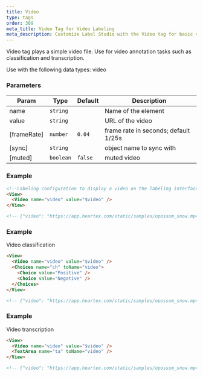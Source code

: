 ```yaml
---
title: Video
type: tags
order: 309
meta_title: Video Tag for Video Labeling
meta_description: Customize Label Studio with the Video tag for basic video annotation tasks for machine learning and data science projects.
---
```


Video tag plays a simple video file. Use for video annotation tasks such as classification and transcription.

Use with the following data types: video

### Parameters

| Param | Type | Default | Description |
| --- | --- | --- | --- |
| name | <code>string</code> |  | Name of the element |
| value | <code>string</code> |  | URL of the video |
| [frameRate] | <code>number</code> | <code>0.04</code> | frame rate in seconds; default 1/25s |
| [sync] | <code>string</code> |  | object name to sync with |
| [muted] | <code>boolean</code> | <code>false</code> | muted video |

### Example
```html
<!--Labeling configuration to display a video on the labeling interface-->
<View>
  <Video name="video" value="$video" />
</View>

<!-- {"video": "https://app.heartex.com/static/samples/opossum_snow.mp4" } -->
```
### Example

Video classification

```html
<View>
  <Video name="video" value="$video" />
  <Choices name="ch" toName="video">
    <Choice value="Positive" />
    <Choice value="Negative" />
  </Choices>
</View>

<!-- {"video": "https://app.heartex.com/static/samples/opossum_snow.mp4" } -->
```
### Example

Video transcription

```html
<View>
  <Video name="video" value="$video" />
  <TextArea name="ta" toName="video" />
</View>

<!-- {"video": "https://app.heartex.com/static/samples/opossum_snow.mp4" } -->
```

